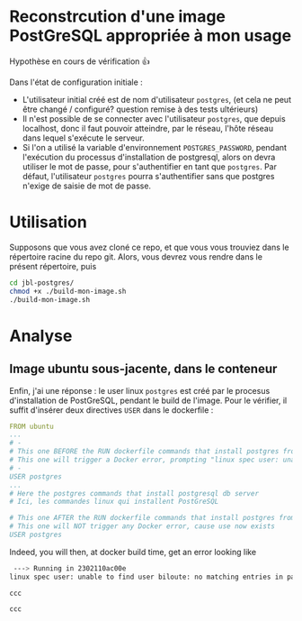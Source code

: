 # Reconstrcution d'une image PostGreSQL appropriée à mon usage

Hypothèse en cours de vérification :+1: 


Dans l'état de configuration initiale : 
* L'utilisateur initial créé est de nom d'utilisateur `postgres`, (et cela ne peut être changé / configuré? question remise à des tests ultérieurs)
* Il n'est possible de se connecter avec l'utilisateur `postgres`, que depuis localhost, donc il faut pouvoir atteindre, par le réseau, l'hôte réseau dans lequel s'exécute le serveur.
* Si l'on a utilisé la variable d'environnement `POSTGRES_PASSWORD`, pendant l'exécution du processus d'installation de postgresql, alors on devra utiliser le mot de passe, pour s'authentifier en tant que `postgres`. Par défaut, l'utilisateur `postgres` pourra s'authentifier sans que postgres n'exige de saisie de mot de passe.


# Utilisation 
Supposons que vous avez cloné ce repo, et que vous vous trouviez dans le répertoire racine du repo git.
Alors, vous devrez vous rendre dans le présent répertoire, puis 
```bash
cd jbl-postgres/
chmod +x ./build-mon-image.sh
./build-mon-image.sh
```


# Analyse

## Image ubuntu sous-jacente, dans le conteneur

Enfin, j'ai une réponse :  le user linux `postgres` est créé par le procesus d'installation de PostGreSQL, pendant le build de l'image. Pour le vérifier, il suffit d'insérer deux directives `USER` dans le dockerfile : 
```yaml
FROM ubuntu
...
# - 
# This one BEFORE the RUN dockerfile commands that install postgres from linux packages
# This one will trigger a Docker error, prompting "linux spec user: unable to find user biloute: no matching entries in passwd file" 
# - 
USER postgres
...
# Here the postgres commands that install postgresql db server
# Ici, les commandes linux qui installent PostGreSQL

# This one AFTER the RUN dockerfile commands that install postgres from linux packages
# This one will NOT trigger any Docker error, cause use now exists
USER postgres

```
Indeed, you will then, at docker build time, get an error looking like  
```bash
 ---> Running in 2302110ac00e
linux spec user: unable to find user biloute: no matching entries in passwd file
```
    ccc

```bash
ccc
```
